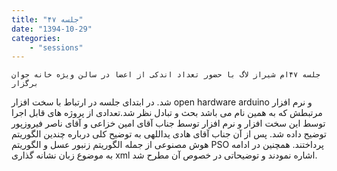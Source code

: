 ```yaml
---
title: "جلسه ۴۷"
date: "1394-10-29"
categories:
    - "sessions"
---
```

    جلسه ۴۷ام شیراز لاگ با حضور تعداد اندکی از اعضا در سالن ویژه خانه جوان برگزار
شد. در ابتدای جلسه در ارتباط با سخت افزار open hardware arduino و نرم افزار
مرتبطش که به همین نام می باشد بحث و تبادل نظر شد.تعدادی از پروژه های قابل اجرا
توسط این سخت افزار و نرم افزار توسط جناب آقای امین خزاعی و آقای ناصر فیروزپور
توضیح داده شد. پس از آن جناب آقای هادی یداللهی به توضیح کلی درباره چندین
الگوریتم هوش مصنوعی از جمله الگوریتم زنبور عسل و الگوریتم PSO پرداختند. همچنین
در ادامه به موضوع زبان نشانه گذاری xml اشاره نمودند و توضیحاتی در خصوص آن مطرح
شد.

